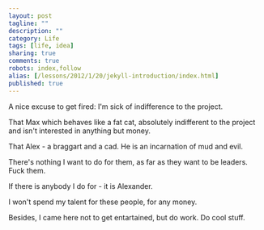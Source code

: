 ```yaml
---
layout: post
tagline: ""
description: ""
category: Life
tags: [life, idea]
sharing: true
comments: true
robots: index,follow
alias: [/lessons/2012/1/20/jekyll-introduction/index.html]
published: true
---
```


A nice excuse to get fired: I'm sick of indifference to the project.

That Max which behaves like a fat cat, absolutely indifferent to the project and isn't interested in anything but money.

That Alex - a braggart and a cad. He is an incarnation of mud and evil.

There's nothing I want to do for them, as far as they want to be leaders. Fuck them.

If there is anybody I do for - it is Alexander.

I won't spend my talent for these people, for any money.

Besides, I came here not to get entartained, but do work. Do cool stuff.